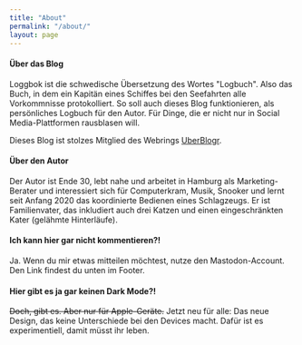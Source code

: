 ```yaml
---
title: "About"
permalink: "/about/"
layout: page
---
```


#### Über das Blog
Loggbok ist die schwedische Übersetzung des Wortes "Logbuch". Also das Buch, in dem ein Kapitän eines Schiffes bei den Seefahrten alle Vorkommnisse protokolliert. So soll auch dieses Blog funktionieren, als persönliches Logbuch für den Autor. Für Dinge, die er nicht nur in Social Media-Plattformen rausblasen will.

Dieses Blog ist stolzes Mitglied des Webrings [UberBlogr](https://uberblogr.de/).
  
#### Über den Autor
Der Autor ist Ende 30, lebt nahe und arbeitet in Hamburg als Marketing-Berater und interessiert sich für Computerkram, Musik, Snooker und lernt seit Anfang 2020 das koordinierte Bedienen eines Schlagzeugs. Er ist Familienvater, das inkludiert auch drei Katzen und einen eingeschränkten Kater (gelähmte Hinterläufe).
  
#### Ich kann hier gar nicht kommentieren?!
Ja. Wenn du mir etwas mitteilen möchtest, nutze den Mastodon-Account. Den Link findest du unten im Footer.
  
#### Hier gibt es ja gar keinen Dark Mode?!
~~Doch, gibt es. Aber nur für Apple-Geräte.~~ Jetzt neu für alle: Das neue Design, das keine Unterschiede bei den Devices macht. Dafür ist es experimentiell, damit müsst ihr leben.